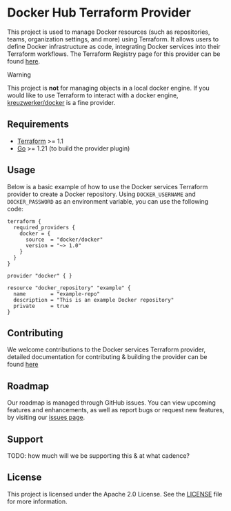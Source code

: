 # Docker Hub Terraform Provider

This project is used to manage Docker resources (such as repositories, teams, organization settings, and more) using Terraform. It allows users to define Docker infrastructure as code, integrating Docker services into their Terraform workflows. The Terraform Registry page for this provider can be found [here](https://registry.terraform.io/providers/docker/docker/).

> [!WARNING]
> This project is **not** for managing objects in a local docker engine. If you would like to use Terraform to interact with a docker engine, [kreuzwerker/docker](https://registry.terraform.io/providers/kreuzwerker/docker/latest) is a fine provider.

## Requirements

- [Terraform](https://developer.hashicorp.com/terraform/downloads) >= 1.1
- [Go](https://golang.org/doc/install) >= 1.21 (to build the provider plugin)

## Usage

Below is a basic example of how to use the Docker services Terraform provider to create a Docker repository. Using `DOCKER_USERNAME` and `DOCKER_PASSWORD` as an environment variable, you can use the following code:

```hcl
terraform {
  required_providers {
    docker = {
      source  = "docker/docker"
      version = "~> 1.0"
    }
  }
}

provider "docker" { }

resource "docker_repository" "example" {
  name        = "example-repo"
  description = "This is an example Docker repository"
  private     = true
}
```

## Contributing

We welcome contributions to the Docker services Terraform provider, detailed documentation for contributing & building the provider can be found [here](https://github.com/docker/terraform-provider-docker/blob/main/CONTRIBUTING.md)

## Roadmap

Our roadmap is managed through GitHub issues. You can view upcoming features and enhancements, as well as report bugs or request new features, by visiting our [issues page](https://github.com/docker/terraform-provider-docker/issues?q=sort%3Aupdated-desc+is%3Aissue+is%3Aopen).

## Support

TODO: how much will we be supporting this & at what cadence?

## License

This project is licensed under the Apache 2.0 License. See the [LICENSE](https://github.com/docker/terraform-provider-docker/blob/main/LICENSE) file for more information.
